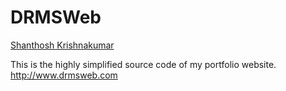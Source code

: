 # DRMSWeb

[Shanthosh Krishnakumar](http://www.drmsweb.com/)

This is the highly simplified source code of my portfolio website. http://www.drmsweb.com
